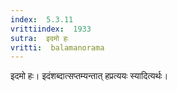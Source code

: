 ```yaml
---
index:  5.3.11
vrittiindex:  1933
sutra:  इदमो हः
vritti:  balamanorama 
---
```


इदमो हः। इदंशब्दात्सप्तम्यन्तात् हप्रत्ययः स्यादित्यर्थः। 

